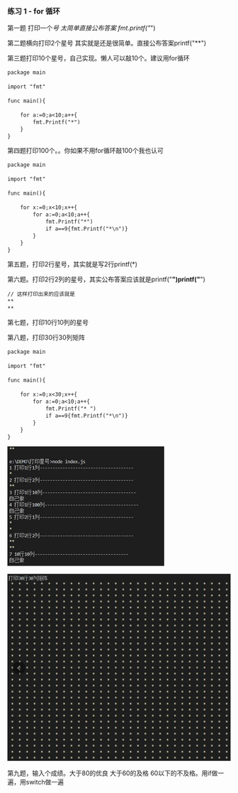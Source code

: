 
### 练习 1 - for 循环

第一题 打印一个*号 太简单直接公布答案 fmt.printf("*")

第二题横向打印2个星号 其实就是还是很简单。直接公布答案printf("**")

第三题打印10个星号，自己实现。懒人可以敲10个。建议用for循环
```
package main

import "fmt"

func main(){
	
	for a:=0;a<10;a++{
		fmt.Printf("*")
	}
}
```
第四题打印100个。。你如果不用for循环敲100个我也认可
```
package main

import "fmt"

func main(){
	
	for x:=0;x<10;x++{	
		for a:=0;a<10;a++{
			fmt.Printf("*")
			if a==9{fmt.Printf("*\n")}
		}
	}
}
```
第五题，打印2行星号，其实就是写2行printf(*)


第六题。打印2行2列的星号，其实公布答案应该就是printf("**")printf("**")

```
// 这样打印出来的应该就是
**
**
```

第七题，打印10行10列的星号

第八题，打印30行30列矩阵

```
package main

import "fmt"

func main(){
	
	for x:=0;x<30;x++{	
		for a:=0;a<10;a++{
			fmt.Printf("* ")
			if a==9{fmt.Printf("*\n")}
		}		
	}
}
```
![](./images/lx1.jpg)

![](./images/lx1a.jpg)

第九题，输入个成绩。大于80的优良 大于60的及格 60以下的不及格。用if做一遍，用switch做一遍